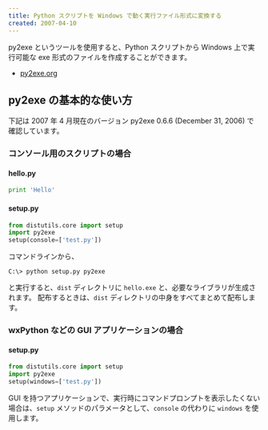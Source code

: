 ```yaml
---
title: Python スクリプトを Windows で動く実行ファイル形式に変換する
created: 2007-04-10
---
```


py2exe というツールを使用すると、Python スクリプトから Windows 上で実行可能な exe 形式のファイルを作成することができます。

- [py2exe.org](http://www.py2exe.org/)


py2exe の基本的な使い方
----

下記は 2007 年 4 月現在のバージョン py2exe 0.6.6 (December 31, 2006) で確認しています。

### コンソール用のスクリプトの場合

#### hello.py

```python
print 'Hello'
```

#### setup.py

```python
from distutils.core import setup
import py2exe
setup(console=['test.py'])
```

コマンドラインから、

```
C:\> python setup.py py2exe
```

と実行すると、`dist` ディレクトリに `hello.exe` と、必要なライブラリが生成されます。
配布するときは、`dist` ディレクトリの中身をすべてまとめて配布します。


### wxPython などの GUI アプリケーションの場合

#### setup.py

```python
from distutils.core import setup
import py2exe
setup(windows=['test.py'])
```

GUI を持つアプリケーションで、実行時にコマンドプロンプトを表示したくない場合は、`setup` メソッドのパラメータとして、`console` の代わりに `windows` を使用します。

